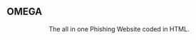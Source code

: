 <p align="center" ><h2> OMEGA</h2></p>
<center>The all in one Phishing Website coded in HTML.</center>
